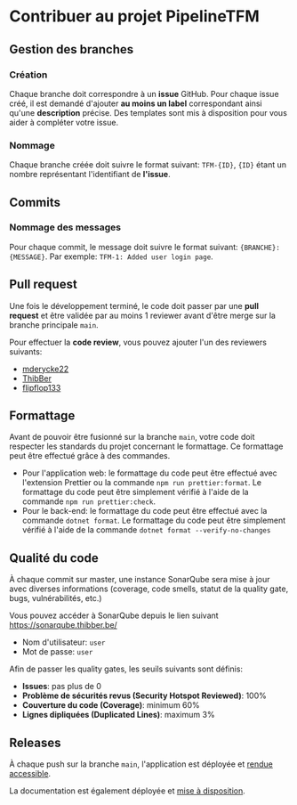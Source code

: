 # Contribuer au projet PipelineTFM

## Gestion des branches

### Création

Chaque branche doit correspondre à un **issue** GitHub. Pour chaque issue créé, il est demandé d'ajouter **au moins un label** correspondant ainsi qu'une **description** précise. Des templates sont mis à disposition pour vous aider à compléter votre issue.

### Nommage

Chaque branche créée doit suivre le format suivant: `TFM-{ID}`, `{ID}` étant un nombre représentant l'identifiant de **l'issue**.

## Commits

### Nommage des messages

Pour chaque commit, le message doit suivre le format suivant: `{BRANCHE}: {MESSAGE}`. Par exemple: `TFM-1: Added user login page`.

## Pull request

Une fois le développement terminé, le code doit passer par une **pull request** et être validée par au moins 1 reviewer avant d'être merge sur la branche principale `main`.

Pour effectuer la **code review**, vous pouvez ajouter l'un des reviewers suivants:

- [mderycke22](https://github.com/mderycke22)
- [ThibBer](https://github.com/mderycke22)
- [flipflop133](https://github.com/flipflop133)

## Formattage

Avant de pouvoir être fusionné sur la branche `main`, votre code doit respecter les standards du projet concernant le formattage. Ce formattage peut être effectué grâce à des commandes.

- Pour l'application web: le formattage du code peut être effectué avec l'extension Prettier ou la commande `npm run prettier:format`. Le formattage du code peut être simplement vérifié à l'aide de la commande `npm run prettier:check`.
- Pour le back-end: le formattage du code peut être effectué avec la commande `dotnet format`. Le formattage du code peut être simplement vérifié à l'aide de la commande `dotnet format --verify-no-changes`

## Qualité du code

À chaque commit sur master, une instance SonarQube sera mise à jour avec diverses informations (coverage, code smells, statut de la quality gate, bugs, vulnérabilités, etc.)

Vous pouvez accéder à SonarQube depuis le lien suivant https://sonarqube.thibber.be/

- Nom d'utilisateur: `user`
- Mot de passe: `user`

Afin de passer les quality gates, les seuils suivants sont définis:

- **Issues**: pas plus de 0
- **Problème de sécurités revus (Security Hotspot Reviewed)**: 100%
- **Couverture du code (Coverage)**: minimum 60%
- **Lignes dipliquées (Duplicated Lines)**: maximum 3%

## Releases

À chaque push sur la branche `main`, l'application est déployée et [rendue accessible](https://tfm-ase.thibber.be/).

La documentation est également déployée et [mise à disposition](https://unamurcsfaculty.github.io/2324_INFOM126_GROUPE_09/).
